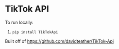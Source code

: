 # TikTok API

To run locally:
1. `pip install TikTokApi`

Built off of https://github.com/davidteather/TikTok-Api
